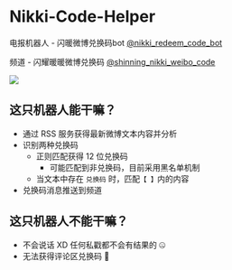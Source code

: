# Nikki-Code-Helper

电报机器人 - 闪暖微博兑换码bot [@nikki_redeem_code_bot](https://t.me/nikki_redeem_code_bot)

频道 - 闪耀暖暖微博兑换码 [@shinning_nikki_weibo_code](https://t.me/shinning_nikki_weibo_code)

[![](https://img.shields.io/badge/dynamic/xml?color=blue&label=闪耀暖暖微博兑换码&logo=telegram&query=%2Fhtml%2Fbody%2Fdiv%5B1%5D%2Fdiv%5B2%5D%2Fdiv%5B3%5D&url=https%3A%2F%2Ft.me%2Fshinning_nikki_weibo_code)](https://t.me/shinning_nikki_weibo_code)

## 这只机器人能干嘛？

- 通过 RSS 服务获得最新微博文本内容并分析
- 识别两种兑换码
  - 正则匹配获得 12 位兑换码
    - 可能匹配到非兑换码，目前采用黑名单机制
  - 当文本中存在 `兑换码` 时，匹配`【 】`内的内容
- 兑换码消息推送到频道

## 这只机器人不能干嘛？

- 不会说话 XD 任何私戳都不会有结果的 🤐
- 无法获得评论区兑换码 🤧